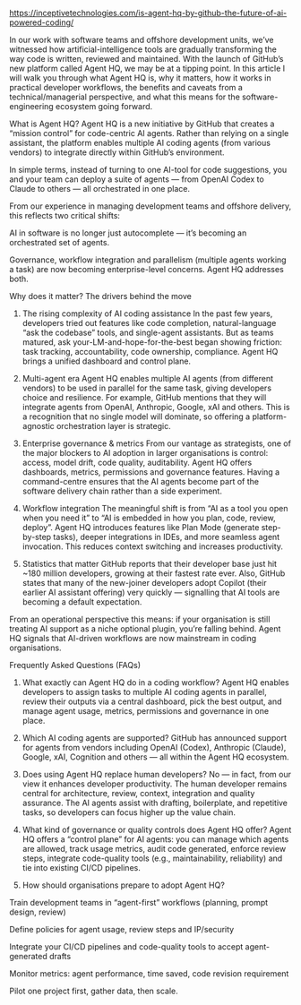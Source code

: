 https://inceptivetechnologies.com/is-agent-hq-by-github-the-future-of-ai-powered-coding/


In our work with software teams and offshore development units, we’ve witnessed how artificial-intelligence tools are gradually transforming the way code is written, reviewed and maintained. With the launch of GitHub’s new platform called Agent HQ, we may be at a tipping point. In this article I will walk you through what Agent HQ is, why it matters, how it works in practical developer workflows, the benefits and caveats from a technical/managerial perspective, and what this means for the software-engineering ecosystem going forward.

What is Agent HQ?
Agent HQ is a new initiative by GitHub that creates a “mission control” for code-centric AI agents. Rather than relying on a single assistant, the platform enables multiple AI coding agents (from various vendors) to integrate directly within GitHub’s environment.

In simple terms, instead of turning to one AI-tool for code suggestions, you and your team can deploy a suite of agents — from OpenAI Codex to Claude to others — all orchestrated in one place.

From our experience in managing development teams and offshore delivery, this reflects two critical shifts:

AI in software is no longer just autocomplete — it’s becoming an orchestrated set of agents.

Governance, workflow integration and parallelism (multiple agents working a task) are now becoming enterprise-level concerns. Agent HQ addresses both.

Why does it matter? The drivers behind the move
1. The rising complexity of AI coding assistance
In the past few years, developers tried out features like code completion, natural-language “ask the codebase” tools, and single-agent assistants. But as teams matured, ask your-LM-and-hope-for-the-best began showing friction: task tracking, accountability, code ownership, compliance. Agent HQ brings a unified dashboard and control plane.

2. Multi-agent era
Agent HQ enables multiple AI agents (from different vendors) to be used in parallel for the same task, giving developers choice and resilience. For example, GitHub mentions that they will integrate agents from OpenAI, Anthropic, Google, xAI and others. This is a recognition that no single model will dominate, so offering a platform-agnostic orchestration layer is strategic.

3. Enterprise governance & metrics
From our vantage as strategists, one of the major blockers to AI adoption in larger organisations is control: access, model drift, code quality, auditability. Agent HQ offers dashboards, metrics, permissions and governance features. Having a command-centre ensures that the AI agents become part of the software delivery chain rather than a side experiment.

4. Workflow integration
The meaningful shift is from “AI as a tool you open when you need it” to “AI is embedded in how you plan, code, review, deploy”. Agent HQ introduces features like Plan Mode (generate step-by-step tasks), deeper integrations in IDEs, and more seamless agent invocation. This reduces context switching and increases productivity.

5. Statistics that matter
GitHub reports that their developer base just hit ~180 million developers, growing at their fastest rate ever. Also, GitHub states that many of the new-joiner developers adopt Copilot (their earlier AI assistant offering) very quickly — signalling that AI tools are becoming a default expectation.

From an operational perspective this means: if your organisation is still treating AI support as a niche optional plugin, you’re falling behind. Agent HQ signals that AI-driven workflows are now mainstream in coding organisations.

Frequently Asked Questions (FAQs)
1. What exactly can Agent HQ do in a coding workflow?
Agent HQ enables developers to assign tasks to multiple AI coding agents in parallel, review their outputs via a central dashboard, pick the best output, and manage agent usage, metrics, permissions and governance in one place.

2. Which AI coding agents are supported?
GitHub has announced support for agents from vendors including OpenAI (Codex), Anthropic (Claude), Google, xAI, Cognition and others — all within the Agent HQ ecosystem.

3. Does using Agent HQ replace human developers?
No — in fact, from our view it enhances developer productivity. The human developer remains central for architecture, review, context, integration and quality assurance. The AI agents assist with drafting, boilerplate, and repetitive tasks, so developers can focus higher up the value chain.

4. What kind of governance or quality controls does Agent HQ offer?
Agent HQ offers a “control plane” for AI agents: you can manage which agents are allowed, track usage metrics, audit code generated, enforce review steps, integrate code-quality tools (e.g., maintainability, reliability) and tie into existing CI/CD pipelines.

5. How should organisations prepare to adopt Agent HQ?

Train development teams in “agent-first” workflows (planning, prompt design, review)

Define policies for agent usage, review steps and IP/security

Integrate your CI/CD pipelines and code-quality tools to accept agent-generated drafts

Monitor metrics: agent performance, time saved, code revision requirement

Pilot one project first, gather data, then scale.

